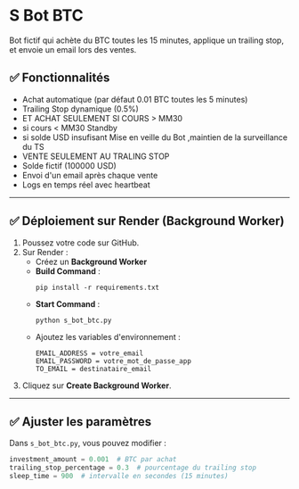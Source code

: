 # S Bot BTC

Bot fictif qui achète du BTC toutes les 15 minutes, applique un trailing stop, et envoie un email lors des ventes.

## ✅ Fonctionnalités
- Achat automatique (par défaut 0.01 BTC toutes les 5 minutes)
- Trailing Stop dynamique (0.5%)
- ET ACHAT SEULEMENT SI COURS > MM30
- si cours < MM30 Standby
- si solde USD insufisant Mise en veille du Bot ,maintien de la surveillance du TS
- VENTE SEULEMENT AU TRALING STOP
- Solde fictif (100000 USD)
- Envoi d'un email après chaque vente
- Logs en temps réel avec heartbeat

---

## ✅ Déploiement sur Render (Background Worker)
1. Poussez votre code sur GitHub.
2. Sur Render :
   - Créez un **Background Worker**
   - **Build Command** :
     ```
     pip install -r requirements.txt
     ```
   - **Start Command** :
     ```
     python s_bot_btc.py
     ```
   - Ajoutez les variables d'environnement :
     ```
     EMAIL_ADDRESS = votre_email
     EMAIL_PASSWORD = votre_mot_de_passe_app
     TO_EMAIL = destinataire_email
     ```
3. Cliquez sur **Create Background Worker**.

---

## ✅ Ajuster les paramètres
Dans `s_bot_btc.py`, vous pouvez modifier :
```python
investment_amount = 0.001  # BTC par achat
trailing_stop_percentage = 0.3  # pourcentage du trailing stop
sleep_time = 900  # intervalle en secondes (15 minutes)
